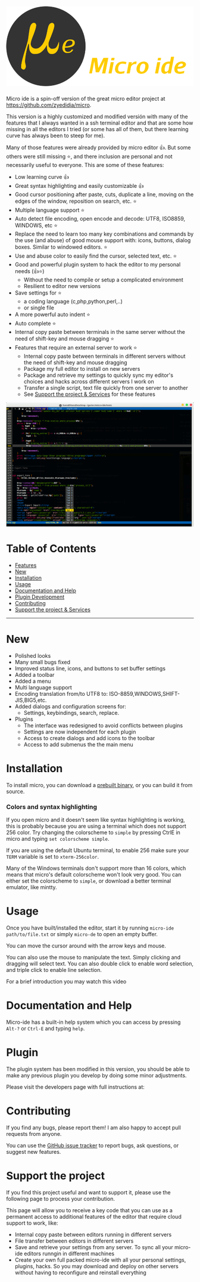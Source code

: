 # ![Micro](./assets/logo.png)

Micro ide is a spin-off version of the great micro editor project at https://github.com/zyedidia/micro.

This version is a highly customized and modified versión with many of the features that I always wanted in a ssh terminal editor and that are some how missing in all the editors I tried (or some has all of them, but there learning curve has always been to steep for me).

Many of those features were already provided by micro editor :+1:. But some others were still missing :star:, and there inclusion are personal and not necessarily useful to everyone. This are some of these features:

* Low learning curve :+1:
* Great syntax highlighting and easily customizable :+1:
* Good cursor positioning after paste, cuts, duplicate a line, moving on the edges of the window, reposition on search, etc. :star:
* Multiple language support :star:
* Auto detect file encoding, open encode and decode: UTF8, ISO8859, WINDOWS, etc :star:
* Replace the need to learn too many key combinations and commands by the use (and abuse) of good mouse support with: icons, buttons, dialog boxes. Similar to windowed editors. :star:
* Use and abuse color to easily find the cursor, selected text, etc. :star:
* Good and powerful plugin system to hack the editor to my personal needs (:+1::star:)
    - Without the need to compile or setup a complicated environment
    - Resilient to editor new versions
* Save settings for :star:
    - a coding language (c,php,python,perl,..)
    - or single file
* A more powerful auto indent :star:
* Auto complete :star:
* Internal copy paste between terminals in the same server without the need of shift-key and mouse dragging :star:
* Features that require an external server to work :star:
    - Internal copy paste between terminals in different servers without the need of shift-key and mouse dragging
    - Package my full editor to install on new servers
    - Package and retrieve my settings to quickly sync my editor's choices and hacks across different servers I work on
    - Transfer a single script, text file quickly from one server to another
    - See [Support the project & Services](#support-the-project) for these features

![Screenshot](./assets/features.gif)


# Table of Contents
- [Features](#features)
- [New](#new)
- [Installation](#installation)
- [Usage](#usage)
- [Documentation and Help](#documentation-and-help)
- [Plugin Development](#plugin)
- [Contributing](#contributing)
- [Support the project & Services](#support-the-project)

- - -

# New

* Polished looks
* Many small bugs fixed
* Improved status line, icons, and buttons to set buffer settings
* Added a toolbar
* Added a menu
* Multi language support
* Encoding translation from/to UTF8 to: ISO-8859,WINDOWS,SHIFT-JIS,BIG5,etc.
* Added dialogs and configuration screens for:
    - Settings, keybindings, search, replace.
* Plugins
    - The interface was redesigned to avoid conflicts between plugins
    - Settings are now independent for each plugin
    - Access to create dialogs and add icons to the toolbar
    - Access to add submenus the the main menu

# Installation

To install micro, you can download a [prebuilt binary](https://github.com/hanspr/micro-ide/releases), or you can build it from source.

### Colors and syntax highlighting

If you open micro and it doesn't seem like syntax highlighting is working, this is probably because you are using a terminal which does not support 256 color. Try changing the colorscheme to `simple` by pressing CtrlE in micro and typing `set colorscheme simple`.

If you are using the default Ubuntu terminal, to enable 256 make sure your `TERM` variable is set to `xterm-256color`.

Many of the Windows terminals don't support more than 16 colors, which means that micro's default colorscheme won't look very good. You can either set the colorscheme to `simple`, or download a better terminal emulator, like mintty.

# Usage

Once you have built/installed the editor, start it by running `micro-ide path/to/file.txt` or simply `micro-de` to open an empty buffer.

You can move the cursor around with the arrow keys and mouse.

You can also use the mouse to manipulate the text. Simply clicking and dragging will select text. You can also double click to enable word selection, and triple click to enable line selection.

For a brief introduction you may watch this video

# Documentation and Help

Micro-ide has a built-in help system which you can access by pressing `Alt-?` or `Ctrl-E` and typing `help`.

# Plugin

The plugin system has been modified in this version, you should be able to make any previous plugin you develop by doing some minor adjustments.

Please visit the developers page with full instructions at:

# Contributing

If you find any bugs, please report them! I am also happy to accept pull requests from anyone.

You can use the [GitHub issue tracker](https://github.com/hanspr/micro-ide/issues) to report bugs, ask questions, or suggest new features.

# Support the project

If you find this project useful and want to support it, please use the following page to process your contribution.

This page will allow you to receive a key code that you can use as a permanent access to additional features of the editor that require cloud support to work, like:

* Internal copy paste between editors running in different servers
* File transfer between editors in different servers
* Save and retrieve your settings from any server. To sync all your micro-ide editors runngin in different machines
* Create your own full packed micro-ide with all your personal settings, plugins, hacks. So you may download and deploy on other servers without having to reconfigure and reinstall everything
